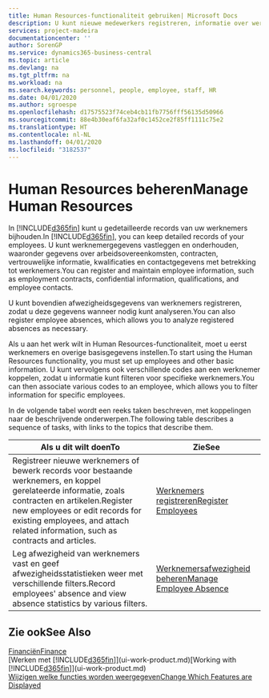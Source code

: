 ```yaml
---
title: Human Resources-functionaliteit gebruiken| Microsoft Docs
description: U kunt nieuwe medewerkers registreren, informatie over werknemers bewerken en afwezigheid registreren en analyseren.
services: project-madeira
documentationcenter: ''
author: SorenGP
ms.service: dynamics365-business-central
ms.topic: article
ms.devlang: na
ms.tgt_pltfrm: na
ms.workload: na
ms.search.keywords: personnel, people, employee, staff, HR
ms.date: 04/01/2020
ms.author: sgroespe
ms.openlocfilehash: d17575523f74ceb4cb11fb7756fff56135d50966
ms.sourcegitcommit: 88e4b30eaf6fa32af0c1452ce2f85ff1111c75e2
ms.translationtype: HT
ms.contentlocale: nl-NL
ms.lasthandoff: 04/01/2020
ms.locfileid: "3182537"
---
```

# <a name="manage-human-resources"></a><span data-ttu-id="1e590-103">Human Resources beheren</span><span class="sxs-lookup"><span data-stu-id="1e590-103">Manage Human Resources</span></span>
<span data-ttu-id="1e590-104">In [!INCLUDE[d365fin](includes/d365fin_md.md)] kunt u gedetailleerde records van uw werknemers bijhouden.</span><span class="sxs-lookup"><span data-stu-id="1e590-104">In [!INCLUDE[d365fin](includes/d365fin_md.md)], you can keep detailed records of your employees.</span></span> <span data-ttu-id="1e590-105">U kunt werknemergegevens vastleggen en onderhouden, waaronder gegevens over arbeidsovereenkomsten, contracten, vertrouwelijke informatie, kwalificaties en contactgegevens met betrekking tot werknemers.</span><span class="sxs-lookup"><span data-stu-id="1e590-105">You can register and maintain employee information, such as employment contracts, confidential information, qualifications, and employee contacts.</span></span>

<span data-ttu-id="1e590-106">U kunt bovendien afwezigheidsgegevens van werknemers registreren, zodat u deze gegevens wanneer nodig kunt analyseren.</span><span class="sxs-lookup"><span data-stu-id="1e590-106">You can also register employee absences, which allows you to analyze registered absences as necessary.</span></span>

<span data-ttu-id="1e590-107">Als u aan het werk wilt in Human Resources-functionaliteit, moet u eerst werknemers en overige basisgegevens instellen.</span><span class="sxs-lookup"><span data-stu-id="1e590-107">To start using the Human Resources functionality, you must set up employees and other basic information.</span></span> <span data-ttu-id="1e590-108">U kunt vervolgens ook verschillende codes aan een werknemer koppelen, zodat u informatie kunt filteren voor specifieke werknemers.</span><span class="sxs-lookup"><span data-stu-id="1e590-108">You can then associate various codes to an employee, which allows you to filter information for specific employees.</span></span>

<span data-ttu-id="1e590-109">In de volgende tabel wordt een reeks taken beschreven, met koppelingen naar de beschrijvende onderwerpen.</span><span class="sxs-lookup"><span data-stu-id="1e590-109">The following table describes a sequence of tasks, with links to the topics that describe them.</span></span>

| <span data-ttu-id="1e590-110">Als u dit wilt doen</span><span class="sxs-lookup"><span data-stu-id="1e590-110">To</span></span> | <span data-ttu-id="1e590-111">Zie</span><span class="sxs-lookup"><span data-stu-id="1e590-111">See</span></span> |
| --- | --- |
| <span data-ttu-id="1e590-112">Registreer nieuwe werknemers of bewerk records voor bestaande werknemers, en koppel gerelateerde informatie, zoals contracten en artikelen.</span><span class="sxs-lookup"><span data-stu-id="1e590-112">Register new employees or edit records for existing employees, and attach related information, such as contracts and articles.</span></span> |[<span data-ttu-id="1e590-113">Werknemers registreren</span><span class="sxs-lookup"><span data-stu-id="1e590-113">Register Employees</span></span>](hr-how-register-employees.md) |
| <span data-ttu-id="1e590-114">Leg afwezigheid van werknemers vast en geef afwezigheidsstatistieken weer met verschillende filters.</span><span class="sxs-lookup"><span data-stu-id="1e590-114">Record employees' absence and view absence statistics by various filters.</span></span> |[<span data-ttu-id="1e590-115">Werknemersafwezigheid beheren</span><span class="sxs-lookup"><span data-stu-id="1e590-115">Manage Employee Absence</span></span>](hr-how-manage-absence.md) |

## <a name="see-also"></a><span data-ttu-id="1e590-116">Zie ook</span><span class="sxs-lookup"><span data-stu-id="1e590-116">See Also</span></span>
[<span data-ttu-id="1e590-117">Financiën</span><span class="sxs-lookup"><span data-stu-id="1e590-117">Finance</span></span>](finance.md)  
<span data-ttu-id="1e590-118">[Werken met [!INCLUDE[d365fin](includes/d365fin_md.md)]](ui-work-product.md)</span><span class="sxs-lookup"><span data-stu-id="1e590-118">[Working with [!INCLUDE[d365fin](includes/d365fin_md.md)]](ui-work-product.md)</span></span>  
[<span data-ttu-id="1e590-119">Wijzigen welke functies worden weergegeven</span><span class="sxs-lookup"><span data-stu-id="1e590-119">Change Which Features are Displayed</span></span>](ui-experiences.md)        
